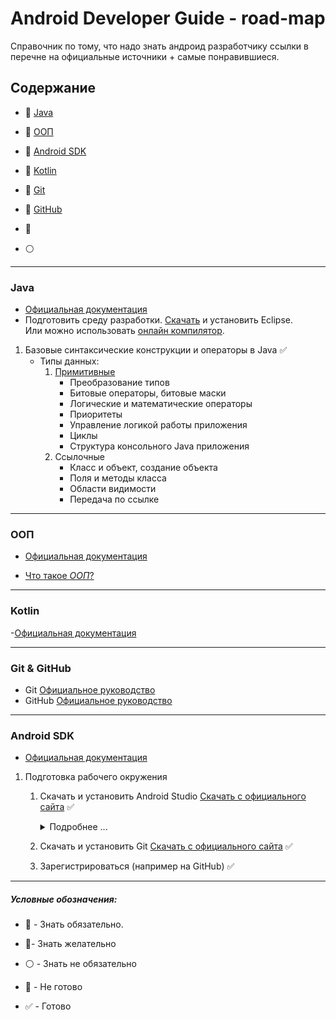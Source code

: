 # Android Developer Guide - road-map

Справочник по тому, что надо знать андроид разработчику ссылки в перечне на официальные источники + самые понравившиеся.

## Содержание

- :red_circle: [Java](#Java)
- :red_circle: [ООП](#ООП) 
- :red_circle: [Android SDK](#Android-SDK) 
- :red_circle: [Kotlin](#Kotlin) 
- :large_blue_circle: [Git](#Git) 
- :large_blue_circle: [GitHub](#Git)  

- :large_blue_circle: 
- :white_circle:

-----------------------------------------------

### Java
- [Официальная документация](https://docs.oracle.com/javase/tutorial/java/)
- Подготовить среду разработки. [Скачать](https://www.eclipse.org/downloads/) и установить Eclipse.    
  Или можно использовать [онлайн компилятор](https://ideone.com/).
  
1. Базовые синтаксические конструкции и операторы в Java :white_check_mark:
    - Типы данных:
        1. [Примитивные](https://docs.oracle.com/javase/tutorial/java/nutsandbolts/datatypes.html)
            - Преобразование типов
            - Битовые операторы, битовые маски
            - Логические и математические операторы
            - Приоритеты
            - Управление логикой работы приложения 
            - Циклы 
            - Структура консольного Java приложения
        2. Ссылочные 
            - Класс и объект, создание объекта
            - Поля и методы класса 
            - Области видимости
            - Передача по ссылке 


-----------------------------------------------

### ООП
- [Официальная документация](https://docs.oracle.com/javase/tutorial/java/concepts/index.html)
+ [Что такое _ООП_?](OOP.md#Что-такое-ООП)


-----------------------------------------------

### Kotlin

-[Официальная документация](https://kotlinlang.org/docs/reference/)

-----------------------------------------------

### Git & GitHub
- Git [Официальное руководство](https://git-scm.com/book/ru/v2)
- GitHub [Официальное руководство](https://docs.github.com/en)
-----------------------------------------------

### Android SDK
- [Официальная документация](https://developer.android.com/studio)
1. Подготовка рабочего окружения
    1. Скачать и установить Android Studio [Скачать с официального сайта](https://developer.android.com/studio) :white_check_mark:
       <details>
       <summary>Подробнее ...</summary>
        JDK скачивать не надо. Он идет в комплекте. А вот Git пригодится.
       </details>

    2. Скачать и установить Git [Скачать с официального сайта](https://git-scm.com/downloads) :white_check_mark:
    3. Зарегистрироваться (например на GitHub) :white_check_mark:

-----------------------------------------------
 #####  ***Условные обозначения:***

- :red_circle: - Знать обязательно.
- :large_blue_circle:- Знать желательно 
- :white_circle: - Знать не обязательно 

- :black_square_button: - Не готово
- :white_check_mark: - Готово
